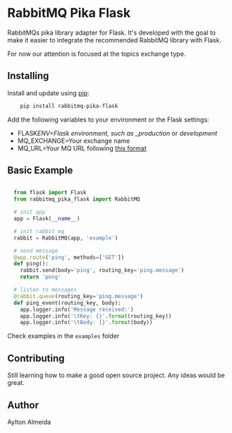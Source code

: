 # RabbitMQ Pika Flask

RabbitMQs pika library adapter for Flask. It's developed with the goal to make it easier to integrate the recommended RabbitMQ library with Flask.

For now our attention is focused at the topics exchange type.

## Installing

Install and update using [pip](https://pip.pypa.io/en/stable/quickstart/):

```bash
    pip install rabbitmq-pika-flask
```

Add the following variables to your environment or the Flask settings:

- FLASK*ENV=Flask environment, such as \_production* or _development_
- MQ_EXCHANGE=Your exchange name
- MQ_URL=Your MQ URL following [this format](https://pika.readthedocs.io/en/stable/examples/using_urlparameters.html)

## Basic Example

```python

  from flask import Flask
  from rabbitmq_pika_flask import RabbitMQ

  # init app
  app = Flask(__name__)

  # init rabbit mq
  rabbit = RabbitMQ(app, 'example')

  # send message
  @app.route('ping', methods=['GET'])
  def ping():
    rabbit.send(body='ping', routing_key='ping.message')
    return 'pong'

  # listen to messages
  @rabbit.queue(routing_key='ping.message')
  def ping_event(routing_key, body):
    app.logger.info('Message received:')
    app.logger.info('\tKey: {}'.format(routing_key))
    app.logger.info('\tBody: {}'.format(body))

```

Check examples in the `examples` folder

## Contributing

Still learning how to make a good open source project. Any ideas would be great.

## Author

Aylton Almeida
